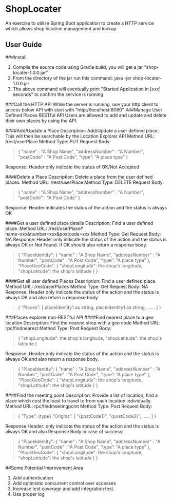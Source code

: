 # ShopLocater
An exercise to utilise Spring Boot application to create a HTTP service which allows shop location management and lookup

## User Guide

###Install
1. Compile the source code using Gradle build, you will get a jar "shop-locater-1.0.0.jar"
2. From the directory of the jar run this command: java -jar shop-locater-1.0.0.jar
3. The above command will eventually print "Started Application in [xxx] seconds" to confirm the service is running

###Call the HTTP API
While the server is running, use your http client to access below API with start with "http://localhost:8080"
###Manage User Defined Places RESTful API
Users are allowed to add and update and delete their own places by using the API.

####Add/Update a Place
Description: Add/Update a user defined place. This will then be searchable by the Location Explorer API 
Method URL: /rest/userPlace
Method Type: PUT
Request Body:

> {
	"name" : "A Shop Name",
	"addressNumber" : "A Number",
	"postCode" : "A Post Code",
	“type”: “A place type” 
}

Response: Header only indicate the status of OK/Not Accepted

####Delete a Place
Description: Delete a place from the user defined places. 
Method URL: /rest/userPlace
Method Type: DELETE
Request Body:

> { 
> "name" : "A Shop Name", 
> "addressNumber" : "A Number", 
> "postCode" : "A Post Code" 
> }

Response: Header indicates the status of the action and the status is always OK 

####Get a user defined place details
Description: Find a user defined place. 
Method URL: /rest/userPlace?name=xxx&number=xxx&postcode=xxx
Method Type: Get
Request Body: NA
Response: Header only indicate the status of the action and the status is always OK or Not Found. If OK should also return a response body.

> {
"PlaceIdentity": {
"name" : "A Shop Name",
"addressNumber" : "A Number",
"postCode" : "A Post Code",
“type”: “A place type”
},
"PlaceGeoCode": {
"shopLongitude": the shop's longitude,
"shopLatitude": the shop's latitude
}
}


####Get all user defined Places
Description: Find a user defined place. 
Method URL: /rest/userPlaces
Method Type: Get
Request Body: NA
Response: Header only indicate the status of the action and the status is always OK and also return a response body.

> {
	“Places”:
[
	placeIdentity1 as string,
	placeIdentity1 as string,
	…...
]
}

###Places explorer non-RESTful API
####Find nearest place to a geo location
Description: Find the nearest shop with a geo code
Method URL: rpc/findnearest
Method Type: Post
Request Body: 

> {
"shopLongitude": the shop's longitude,
"shopLatitude": the shop's latitude
}

Response: Header only indicate the status of the action and the status is always OK and also return a response body.

> {
"PlaceIdentity": {
"name" : "A Shop Name",
"addressNumber" : "A Number",
"postCode" : "A Post Code",
“type”: “A place type”
},
"PlaceGeoCode": {
"shopLongitude": the shop's longitude,
"shopLatitude": the shop's latitude
}
}

####Find the meeting point
Description: Provide a list of location, find a place which cost the least to travel to from each location individually. 
Method URL: rpc/findmeetingpoint
Method Type: Post
Request Body: 

> {
“Type”: {type}
“Origins”: [
		“{postCode1}”,
		“{postCode2}”,
…... 
]
}

Response Header: only indicate the status of the action and the status is always OK and also Response Body in case of success:

> {
"PlaceIdentity": {
"name" : "A Shop Name",
"addressNumber" : "A Number",
"postCode" : "A Post Code",
“type”: “A place type”
},
"PlaceGeoCode": {
"shopLongitude": the shop's longitude,
"shopLatitude": the shop's latitude
}
}


##Some Potential Improvement Area
1. Add authentication
2. Add optimistic concurrent control over accesses
3. Increase test coverage and add integration test.
4. Use proper log

